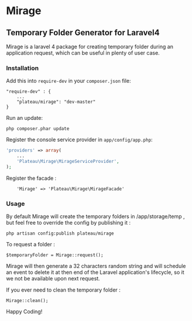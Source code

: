 # Mirage 
## Temporary Folder Generator for Laravel4

Mirage is a laravel 4 package for creating temporary folder during an application request, which can be useful in plenty of user case.

### Installation

Add this into `require-dev` in your `composer.json` file:

```
"require-dev" : {
	...
	"plateau/mirage": "dev-master"
}
```

Run an update:

```
php composer.phar update
```

Register the console service provider in `app/config/app.php`:

```php
'providers' => array(
	...
	'Plateau\Mirage\MirageServiceProvider',
);
```

Register the facade :
```
	'Mirage' => 'Plateau\Mirage\MirageFacade'
```

### Usage

By default Mirage will create the temporary folders in /app/storage/temp , but feel free to override the config by publishing it :

```
php artisan config:publish plateau/mirage
```

To request a folder : 

```
$temporaryFolder = Mirage::request();
```

Mirage will then generate a 32 characters random string and will schedule an event to delete it at then end of the Laravel application's lifecycle, so it we not be available upon next request.

If you ever need to clean the temporary folder : 
```
Mirage::clean();
```

Happy Coding!


